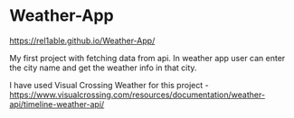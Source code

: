# Weather-App
https://rel1able.github.io/Weather-App/

My first project with fetching data from api.
In weather app user can enter the city name and get the weather info in that city.

I have used Visual Crossing Weather for this project - https://www.visualcrossing.com/resources/documentation/weather-api/timeline-weather-api/
